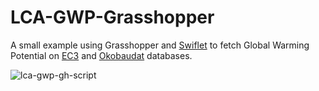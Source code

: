 # LCA-GWP-Grasshopper
A small example using Grasshopper and [Swiflet](https://github.com/enmerk4r/Swiftlet) to fetch Global Warming Potential on [EC3](https://buildingtransparency.org/ec3) and [Okobaudat](https://www.oekobaudat.de/en/guidance/software-developers.html) databases.

![lca-gwp-gh-script](https://user-images.githubusercontent.com/61347148/219686483-48ec5996-5ac0-43be-8639-27393ea95fc6.png)
